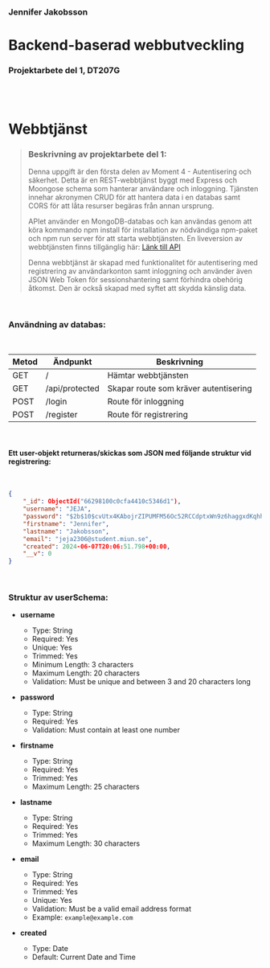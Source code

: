 ### Jennifer Jakobsson


# Backend-baserad webbutveckling
### Projektarbete del 1, DT207G

<br>
<br>

# Webbtjänst

>### Beskrivning av projektarbete del 1:
>Denna uppgift är den första delen av Moment 4 - Autentisering och säkerhet. Detta är en REST-webbtjänst byggt med Express och Moongose schema som hanterar användare och inloggning. Tjänsten innehar akronymen CRUD för att hantera data i en databas samt CORS för att låta resurser begäras från annan ursprung. 
>
>APIet använder en MongoDB-databas och kan användas genom att köra kommando npm install för installation av nödvändiga npm-paket och npm run server för att starta webbtjänsten. En liveversion av webbtjänsten finns tillgänglig här: [Länk till API](https://moment4-1.onrender.com/)
>
>Denna webbtjänst är skapad med funktionalitet för autentisering med registrering av användarkonton samt inloggning och använder även JSON Web Token för sessionshantering samt förhindra obehörig åtkomst. Den är också skapad med syftet att skydda känslig data.

<br>

### Användning av databas:

<br>

| Metod | Ändpunkt | Beskrivning |
|-----------------|-----------------|-----------------|
| GET | / | Hämtar webbtjänsten |
| GET | /api/protected | Skapar route som kräver autentisering |
| POST | /login | Route för inloggning |
| POST | /register | Route för registrering |

<br>

#### Ett user-objekt returneras/skickas som JSON med följande struktur vid registrering:

<br>

```json
{
    "_id": ObjectId("66298100c0cfa4410c5346d1"),
    "username": "JEJA",
    "password": "$2b$10$cvUtx4KAbojrZIPUMFM56Oc52RCCdptxWn9z6haggxdKqhh7BDoaV",
    "firstname": "Jennifer",
    "lastname": "Jakobsson",
    "email": "jeja2306@student.miun.se",
    "created": 2024-06-07T20:06:51.798+00:00,
    "__v": 0
}
```

<br>

### Struktur av userSchema:

- **username**
  - Type: String
  - Required: Yes
  - Unique: Yes
  - Trimmed: Yes
  - Minimum Length: 3 characters
  - Maximum Length: 20 characters
  - Validation: Must be unique and between 3 and 20 characters long

- **password**
  - Type: String
  - Required: Yes
  - Validation: Must contain at least one number

- **firstname**
  - Type: String
  - Required: Yes
  - Trimmed: Yes
  - Maximum Length: 25 characters

- **lastname**
  - Type: String
  - Required: Yes
  - Trimmed: Yes
  - Maximum Length: 30 characters

- **email**
  - Type: String
  - Required: Yes
  - Trimmed: Yes
  - Unique: Yes
  - Validation: Must be a valid email address format
  - Example: `example@example.com`

- **created**
  - Type: Date
  - Default: Current Date and Time

<br>